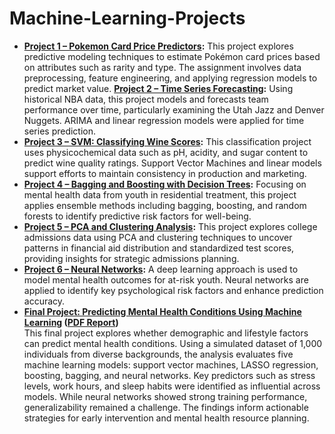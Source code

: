 # Machine-Learning-Projects

<ul>
  <li>
    <strong><a href="A1_PR_LEE_MADDIE.Rmd">Project 1 – Pokemon Card Price Predictors</a>:</strong>
    This project explores predictive modeling techniques to estimate Pokémon card prices based on attributes such as rarity and type. The assignment involves data preprocessing, feature engineering, and applying regression models to predict market value.
    <strong><a href="A2_TS_LEE_MADDIE.Rmd">Project 2 – Time Series Forecasting</a>:</strong>
   Using historical NBA data, this project models and forecasts team performance over time, particularly examining the Utah Jazz and Denver Nuggets. ARIMA and linear regression models were applied for time series prediction.
  </li>
  <li>
    <strong><a href="A3_SVM_LEE_MADDIE.Rmd">Project 3 – SVM: Classifying Wine Scores</a>:</strong>
    This classification project uses physicochemical data such as pH, acidity, and sugar content to predict wine quality ratings. Support Vector Machines and linear models support efforts to maintain consistency in production and marketing.
  </li>
  <li>
    <strong><a href="A5_BTREES_LEE_MADDIE.Rmd">Project 4 – Bagging and Boosting with Decision Trees</a>:</strong>
    Focusing on mental health data from youth in residential treatment, this project applies ensemble methods including bagging, boosting, and random forests to identify predictive risk factors for well-being.
  </li>
  <li>
    <strong><a href="A6_7_PCA_CLUSTER_LEE_MADDIE.Rmd">Project 5 – PCA and Clustering Analysis</a>:</strong>
    This project explores college admissions data using PCA and clustering techniques to uncover patterns in financial aid distribution and standardized test scores, providing insights for strategic admissions planning.
  </li>
  <li>
    <strong><a href="A8_NN_LEE_MADDIE.Rmd">Project 6 – Neural Networks</a>:</strong>
    A deep learning approach is used to model mental health outcomes for at-risk youth. Neural networks are applied to identify key psychological risk factors and enhance prediction accuracy.
</li>
  <li>
    <strong>
      <a href="path/to/Final_Project_LEE_MADDIE.Rmd">Final Project: Predicting Mental Health Conditions Using Machine Learning</a>
      (<a href="path/to/Final_Project_Machine_Learning_LEE_MADDIE.pdf">PDF Report</a>)
    </strong><br>
    This final project explores whether demographic and lifestyle factors can predict mental health conditions. Using a simulated dataset of 1,000 individuals from diverse backgrounds, the analysis evaluates five machine learning models: support vector machines, LASSO regression, boosting, bagging, and neural networks. Key predictors such as stress levels, work hours, and sleep habits were identified as influential across models. While neural networks showed strong training performance, generalizability remained a challenge. The findings inform actionable strategies for early intervention and mental health resource planning.
  </li>
</ul>
